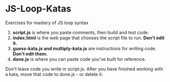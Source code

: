 # JS-Loop-Katas
Exercises for mastery of JS loop syntax

1. **script.js** is where you paste comments, then build and test code.
2. **index.html** is the web page that chooses the script file to run. **Don't edit it.**
3. **guess-kata.js and multiply-kata.js** are instructions for writing code. **Don't edit them.**
4. **done.js** is where you can paste code you've built for reference.

Don't leave code you write in script.js.  After you have finished working with a kata, move that code to done.js - or delete it.
